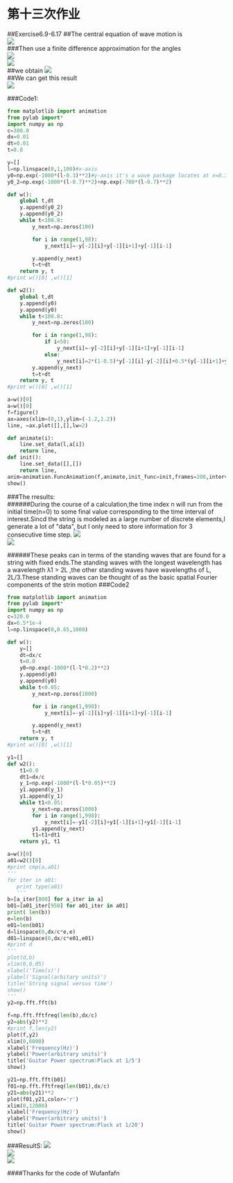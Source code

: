 第十三次作业
=====
##Exercise6.9-6.17
##The central equation of wave motion is  
![](http://i1.piimg.com/1949/ac3f4e7be96dbcc1.png)<br>
###Then use a finite difference approximation for the angles  
![](http://i1.piimg.com/1949/8855fa0887cf5be4.jpg)<Br>
![](http://p1.bqimg.com/1949/4a5c25b849d5d6d2.png)<br>
##we obtain 
![](http://p1.bqimg.com/1949/e143d57e0b33ea72.png)<br>
##We can get this result  
![](http://p1.bqimg.com/1949/fa70c39e1639185f.png)<br>

###Code1:
```python
from matplotlib import animation
from pylab import*
import numpy as np
c=300.0
dx=0.01
dt=0.01
t=0.0

y=[]
l=np.linspace(0,1,100)#x-axis
y0=np.exp(-1000*(l-0.3)**2)#y-axis it's a wave package locates at x=0.3
y0_2=np.exp(-1000*(l-0.7)**2)+np.exp(-700*(l-0.7)**2)    

def w():
    global t,dt
    y.append(y0_2)
    y.append(y0_2)
    while t<100.0:
        y_next=np.zeros(100)

        for i in range(1,98):
            y_next[i]=-y[-2][i]+y[-1][i+1]+y[-1][i-1]

        y.append(y_next)
        t=t+dt
    return y, t
#print w()[0] ,w()[1]

def w2():
    global t,dt
    y.append(y0)
    y.append(y0)
    while t<100.0:
        y_next=np.zeros(100)

        for i in range(1,98):
            if i<50:
                y_next[i]=-y[-2][i]+y[-1][i+1]+y[-1][i-1]
            else: 
                y_next[i]=2*(1-0.5)*y[-1][i]-y[-2][i]+0.5*(y[-1][i+1]+y[-1][i-1])
        y.append(y_next)
        t=t+dt
    return y, t
#print w()[0] ,w()[1]

a=w()[0]
a=w()[0]
f=figure()
ax=axes(xlim=(0,1),ylim=(-1.2,1.2))
line, =ax.plot([],[],lw=2)

def animate(i):
    line.set_data(l,a[i])
    return line,
def init():
    line.set_data([],[])
    return line,
anim=animation.FuncAnimation(f,animate,init_func=init,frames=200,interval=50,blit=True)#frames mean zhenshu,interval mean each frame last how long
show()

```

###The rresults:  
######During the course of a calculation,the time index n will run from the initial time(n=0) to some final value corresponding to the time interval of interest.Sincd the string is modeled as a large number of discrete elements,I generate a lot of "data", but I only need to store information for 3 consecutive time step. 
![](http://p1.bqimg.com/1949/e1456be6a213d42c.gif)<br>
![](http://p1.bqimg.com/1949/0eebcc4595975704.gif)<br>


######These peaks can in terms of the standing waves that are found for a string with fixed ends.The standing waves with the longest wavelength has a wavelength λ1 > 2L ,the other standing waves have wavelengths of L, 2L/3.These standing waves can be thought of as the basic spatial Fourier components of the strin motion
###Code2
```python
from matplotlib import animation
from pylab import*
import numpy as np
c=320.0
dx=6.5*1e-4
l=np.linspace(0,0.65,1000)

def w():
    y=[]
    dt=dx/c
    t=0.0
    y0=np.exp(-1000*(l-l*0.2)**2)
    y.append(y0)
    y.append(y0)
    while t<0.05:
        y_next=np.zeros(1000)

        for i in range(1,998):
            y_next[i]=-y[-2][i]+y[-1][i+1]+y[-1][i-1]

        y.append(y_next)
        t=t+dt
    return y, t
#print w()[0] ,w()[1]

y1=[]
def w2():
    t1=0.0
    dt1=dx/c
    y_1=np.exp(-1000*(l-l*0.05)**2)
    y1.append(y_1)
    y1.append(y_1)
    while t1<0.05:
        y_next=np.zeros(1000)
        for i in range(1,998):
            y_next[i]=-y1[-2][i]+y1[-1][i+1]+y1[-1][i-1]
        y1.append(y_next)
        t1=t1+dt1
    return y1, t1

a=w()[0]
a01=w2()[0]
#print cmp(a,a01)
'''
for iter in a01:
   print type(a01)
   '''
b=[a_iter[800] for a_iter in a]
b01=[a01_iter[950] for a01_iter in a01]
print( len(b))
e=len(b)
e01=len(b01)
d=linspace(0,dx/c*e,e)
d01=linspace(0,dx/c*e01,e01)
#print d
'''
plot(d,b)
xlim(0,0.05)
xlabel('Time(s)')
ylabel('Signal(arbitary units)')
title('String signal versus time')
show()
'''
y2=np.fft.fft(b)

f=np.fft.fftfreq(len(b),dx/c)
y2=abs(y2)**2
#print f,len(y2)
plot(f,y2)
xlim(0,6000)
xlabel('Frequency(Hz)')
ylabel('Power(arbitrary units)')
title('Guitar Power spectrum:Pluck at 1/5')
show()

y21=np.fft.fft(b01)
f01=np.fft.fftfreq(len(b01),dx/c)
y21=abs(y21)**2
plot(f01,y21,color='r')
xlim(0,12000)
xlabel('Frequency(Hz)')
ylabel('Power(arbitrary units)')
title('Guitar Power spectrum:Pluck at 1/20')
show()
```
###ResultS: 
![](http://p1.bpimg.com/1949/a886da85489386a2.png)<br>
![](http://p1.bpimg.com/1949/8bf0b4c1b377064b.jpg)<br>
![](http://p1.bpimg.com/1949/5ff3cb1a2fa7692d.png)<br>

####Thanks for the code of Wufanfafn

